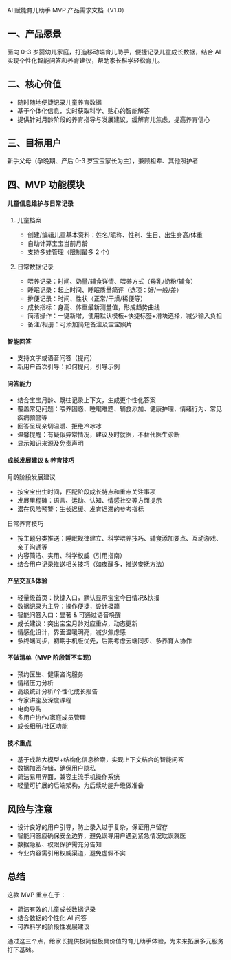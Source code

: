 AI 赋能育儿助手 MVP 产品需求文档（V1.0）

## 一、产品愿景

面向 0-3 岁婴幼儿家庭，打造移动端育儿助手，便捷记录儿童成长数据，结合 AI 实现个性化智能问答和养育建议，帮助家长科学轻松育儿。

## 二、核心价值

- 随时随地便捷记录儿童养育数据
- 基于个体化信息，实时获取科学、贴心的智能解答
- 提供针对月龄阶段的养育指导与发展建议，缓解育儿焦虑，提高养育信心

## 三、目标用户

新手父母（孕晚期、产后 0-3 岁宝宝家长为主），兼顾祖辈、其他照护者

## 四、MVP 功能模块

#### 儿童信息维护与日常记录

1. 儿童档案

   - 创建/编辑儿童基本资料：姓名/昵称、性别、生日、出生身高/体重
   - 自动计算宝宝当前月龄
   - 支持多娃管理（限制最多 2 个）

2. 日常数据记录
   - 喂养记录：时间、奶量/辅食详情、喂养方式（母乳/奶粉/辅食）
   - 睡眠记录：起止时间、睡眠质量简评（选项：好/一般/差）
   - 排便记录：时间、性状（正常/干燥/稀便等）
   - 成长指标：身高、体重最新测量值，形成趋势曲线
   - 简洁操作：一键新增，使用默认模板+快捷标签+滑块选择，减少输入负担
   - 备注/相册：可添加简短备注及宝宝照片

#### 智能回答

- 支持文字或语音问答（提问）
- 新用户首次引导：如何提问，引导示例

#### 问答能力

- 结合宝宝月龄、既往记录上下文，生成更个性化答案
- 覆盖常见问题：喂养困惑、睡眠难题、辅食添加、健康护理、情绪行为、常见疾病预警等
- 回答呈现亲切温暖、拒绝冷冰冰
- 温馨提醒：有疑似异常情况，建议及时就医，不替代医生诊断
- 显示知识来源及免责声明

#### 成长发展建议 & 养育技巧

月龄阶段发展建议

- 按宝宝出生时间，匹配阶段成长特点和重点关注事项
- 发展里程碑：语言、运动、认知、情感社交等方面提示
- 潜在风险预警：生长迟缓、发育迟滞的参考指标

日常养育技巧

- 按主题分类推送：睡眠规律建立、科学喂养技巧、辅食添加要点、互动游戏、亲子沟通等
- 内容简洁、实用、科学权威（引用指南）
- 结合用户记录推送相关技巧（如夜醒多，推送安抚方法）

#### 产品交互&体验

- 轻量级首页：快捷入口，默认显示宝宝今日情况&快报
- 数据记录为主导：操作便捷，设计极简
- 智能问答入口：显著 & 可通过语音唤醒
- 成长建议：突出宝宝月龄对应重点，动态更新
- 情感化设计，界面温暖明亮，减少焦虑感
- 多终端同步，初期手机版优先，后期考虑云端同步、多养育人协作

#### 不做清单（MVP 阶段暂不实现）

- 预约医生、健康咨询服务
- 情绪压力分析
- 高级统计分析/个性化成长报告
- 专家讲座及深度课程
- 电商导购
- 多用户协作/家庭成员管理
- 成长相册/社区功能

#### 技术重点

- 基于成熟大模型+结构化信息检索，实现上下文结合的智能问答
- 数据加密存储，确保用户隐私
- 简洁易用界面，兼容主流手机操作系统
- 轻量可扩展的后端架构，为后续功能升级做准备

## 风险与注意

- 设计良好的用户引导，防止录入过于复杂，保证用户留存
- 智能问答应确保安全边界，避免误导用户遇到紧急情况耽误就医
- 数据隐私、权限保护需充分告知
- 专业内容需引用权威渠道，避免虚假不实

## 总结

这款 MVP 重点在于：

- 简洁有效的儿童成长数据记录
- 结合数据的个性化 AI 问答
- 可靠科学的阶段性发展建议

通过这三个点，给家长提供极简但极具价值的育儿助手体验，为未来拓展多元服务打下基础。
